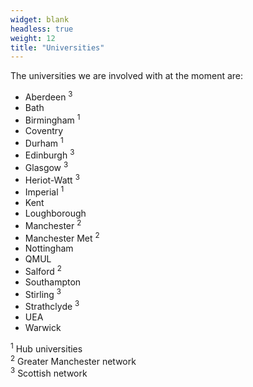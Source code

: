 ```yaml
---
widget: blank
headless: true
weight: 12
title: "Universities"
---
```


The universities we are involved with at the moment are:

* Aberdeen <sup>3</sup>
* Bath
* Birmingham <sup>1</sup>
* Coventry
* Durham <sup>1</sup>
* Edinburgh <sup>3</sup>
* Glasgow <sup>3</sup>
* Heriot-Watt <sup>3</sup>
* Imperial <sup>1</sup>
* Kent
* Loughborough
* Manchester <sup>2</sup>
* Manchester Met <sup>2</sup>
* Nottingham
* QMUL
* Salford <sup>2</sup>
* Southampton
* Stirling <sup>3</sup>
* Strathclyde <sup>3</sup>
* UEA
* Warwick

<sup>1</sup> Hub universities<br />
<sup>2</sup> Greater Manchester network<br />
<sup>3</sup> Scottish network

